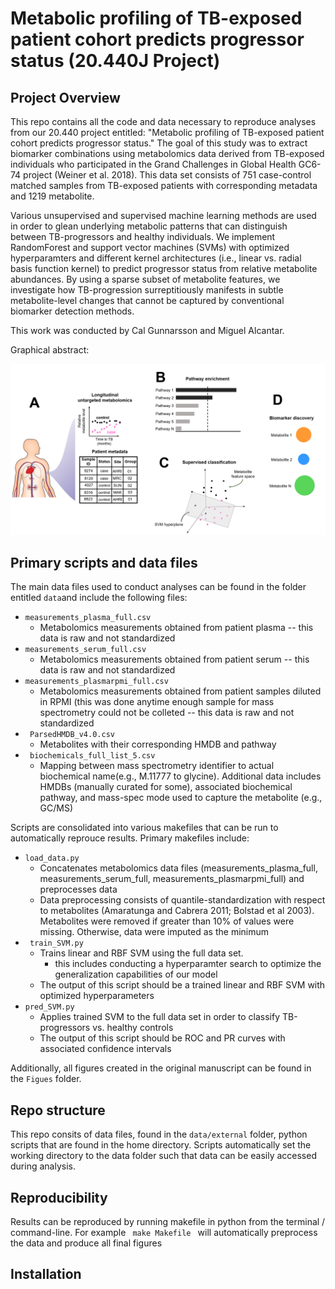 # Metabolic profiling of TB-exposed patient cohort predicts progressor status (20.440J Project)

## Project Overview
This repo contains all the code and data necessary to reproduce analyses from our 20.440 project entitled: "Metabolic profiling of TB-exposed patient cohort predicts progressor status." The goal of this study was to extract biomarker combinations using metabolomics data derived from TB-exposed individuals who participated in the Grand Challenges in Global Health GC6-74 project (Weiner et al. 2018). This data set consists of 751 case-control matched samples from TB-exposed patients with corresponding metadata and 1219 metabolite.

Various unsupervised and supervised machine learning methods are used in order to glean underlying metabolic patterns that can distinguish between TB-progressors and healthy individuals. We implement RandomForest and support vector machines (SVMs) with optimized hyperparamters and different kernel architectures (i.e., linear vs. radial basis function kernel) to predict progressor status from relative metabolite abundances. By using a sparse subset of metabolite features, we investigate how TB-progression surreptitiously manifests in subtle metabolite-level changes that cannot be captured by conventional biomarker detection methods.

This work was conducted by Cal Gunnarsson and Miguel Alcantar.

Graphical abstract:

![](fig/TB_Omics_Graphical_Abstract.png)

## Primary scripts and data files

The main data files used to conduct analyses can be found in the folder entitled <code>data</code>and include the following files:

* <code>measurements_plasma_full.csv </code>
    * Metabolomics measurements obtained from patient plasma -- this data is raw and not standardized
* <code>measurements_serum_full.csv </code>
    *   Metabolomics measurements obtained from patient serum -- this data is raw and not standardized
* <code>measurements_plasmarpmi_full.csv </code>
    *  Metabolomics measurements obtained from patient samples diluted in RPMI (this was done anytime enough sample for mass spectrometry could not be colleted -- this data is raw and not standardized
* <code> ParsedHMDB_v4.0.csv </code>
    *  Metabolites with their corresponding HMDB and pathway
* <code> biochemicals_full_list_5.csv</code>
    * Mapping between mass spectrometry identifier to actual biochemical name(e.g., M.11777 to glycine). Additional data includes HMDBs (manually curated for some), associated biochemical pathway, and mass-spec mode used to capture the metabolite (e.g., GC/MS)

Scripts are consolidated into various makefiles that can be run to automatically reprouce results. Primary makefiles include:
* <code>load_data.py </code>
    * Concatenates metabolomics data files (measurements_plasma_full, measurements_serum_full, measurements_plasmarpmi_full) and preprocesses data
    * Data preprocessing consists of quantile-standardization with respect to metabolites (Amaratunga and Cabrera 2011; Bolstad et al 2003). Metabolites were removed if greater than 10% of values were missing. Otherwise, data were imputed as the minimum
* <code> train_SVM.py </code>
   * Trains linear and RBF SVM using the full data set. 
      * this includes conducting a hyperparamter search to optimize the generalization capabilities of our model
   * The output of this script should be a trained linear and RBF SVM with optimized hyperparameters
* <code>pred_SVM.py</code>
   * Applies trained SVM to the full data set in order to classify TB-progressors vs. healthy controls
   * The output of this script should be ROC and PR curves with associated confidence intervals
   
Additionally, all figures created in the original manuscript can be found in the <code>Figues</code> folder.
    

## Repo structure

This repo consits of data files, found in the <code>data/external</code> folder, python scripts that are found in the home directory. Scripts automatically set the working directory to the data folder such that data can be easily accessed during analysis. 

## Reproducibility 

Results can be reproduced by running makefile in python from the terminal / command-line. For example <code> make Makefile </code> will automatically preprocess the data and produce all final figures

## Installation

